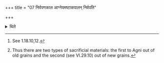+++
title = "07 निर्वपणकाल आग्नेयमष्टाकपालन् निर्वपति"

+++

<details><summary>थिते</summary>

7. At the time of pouring out (of the sacrificial material)[^1] (the Adhvaryu) pours out the material consisting old rice-grains for sacrificial bread on eight potsherds for Agni.[^2]  


[^1]: See 1.18.10,12.  

[^2]: Thus there are two types of sacrificial materials: the first to Agni out of old grains and the second (see VI.29.10) out of new grains.
</details>
